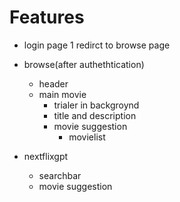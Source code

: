 # Features

- login page
  1 redirct to browse page

- browse(after authethtication)

  - header
  - main movie
    - trialer in backgroynd
    - title and description
    - movie suggestion
      - movielist

- nextflixgpt
  - searchbar
  - movie suggestion
